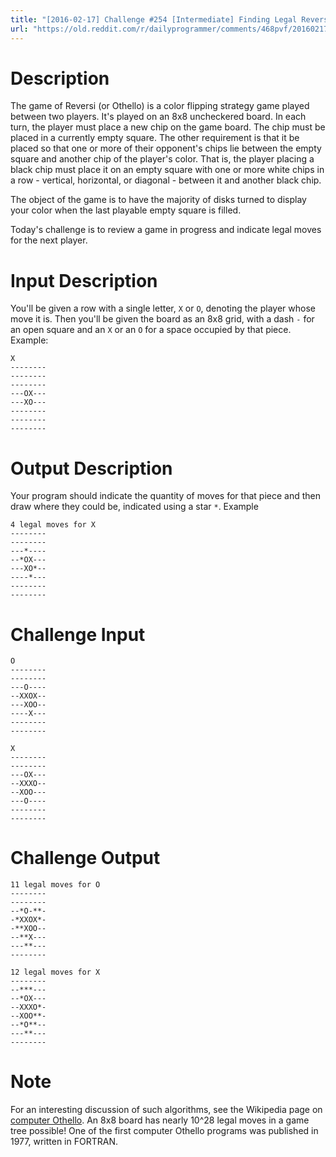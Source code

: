 ```yaml
---
title: "[2016-02-17] Challenge #254 [Intermediate] Finding Legal Reversi Moves"
url: "https://old.reddit.com/r/dailyprogrammer/comments/468pvf/20160217_challenge_254_intermediate_finding_legal/"
---
```


# Description

The game of Reversi (or Othello) is a color flipping strategy game played between two players. It's played on an 8x8 uncheckered board. In each turn, the player must place a new chip on the game board. The chip must be placed in a currently empty square. The other requirement is that it be placed so that one or more of their opponent's chips lie between the empty square and another chip of the player's color. That is, the player placing a black chip must place it on an empty square with one or more white chips in a row - vertical, horizontal, or diagonal - between it and another black chip.

The object of the game is to have the majority of disks turned to display your color when the last playable empty square is filled.

Today's challenge is to review a game in progress and indicate legal moves for the next player. 

# Input Description

You'll be given a row with a single letter, `X` or `O`, denoting the player whose move it is. Then you'll be given the board as an 8x8 grid, with a dash `-` for an open square and an `X` or an `O` for a space occupied by that piece. Example:

    X
    --------
    --------
    --------
    ---OX---
    ---XO---
    --------
    --------
    --------

# Output Description

Your program should indicate the quantity of moves for that piece and then draw where they could be, indicated using a star `*`. Example

    4 legal moves for X
    --------
    --------
    ---*----
    --*OX---
    ---XO*--
    ----*---
    --------
    --------

# Challenge Input

    O
    --------
    --------
    ---O----
    --XXOX--
    ---XOO--
    ----X---
    --------
    --------

    X
    --------
    --------
    ---OX---
    --XXXO--
    --XOO---
    ---O----
    --------
    --------

# Challenge Output

    11 legal moves for O
    --------
    --------
    --*O-**-
    -*XXOX*-
    -**XOO--
    --**X---
    ---**---
    --------

    12 legal moves for X
    --------
    --***---
    --*OX---
    --XXXO*-
    --XOO**-
    --*O**--
    ---**---
    --------

# Note

For an interesting discussion of such algorithms, see the Wikipedia page on [computer Othello](https://en.wikipedia.org/wiki/Computer_Othello). An 8x8 board has nearly 10^28 legal moves in a game tree possible! One of the first computer Othello programs was published in 1977, written in FORTRAN. 